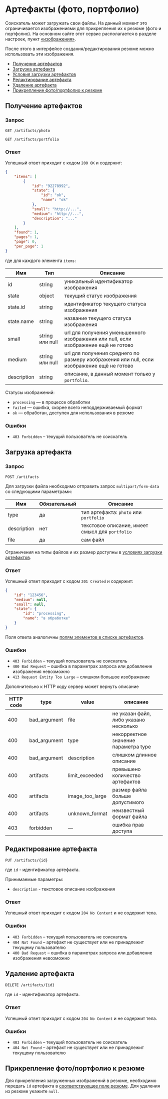 # Артефакты (фото, портфолио)

Соискатель может загружать свои файлы. На данный момент это ограничивается
изображениями для прикрепления их к резюме (фото и портфолио). На основном
сайте этот сервис располагается в разделе настроек, пункт
[«изображения»](https://hh.ru/applicant/gallery).

После этого в интерфейсе создания/редактирования резюме можно использовать эти
изображения.

* [Получение артефактов](#list)
* [Загрузка артефакта](#upload)
* [Условия загрузки артефактов](https://api.hh.ru/openapi/redoc#tag/Rabota-s-artefaktami)
* [Редактирование артефакта](#edit)
* [Удаление артефакта](#delete)
* [Прикрепление фото/портфолио к резюме](#link-with-resume)


<a name="list"></a>
## Получение артефактов

### Запрос

```
GET /artifacts/photo
```

```
GET /artifacts/portfolio
```

### Ответ

Успешный ответ приходит с кодом `200 OK` и содержит:

```json
{
    "items": [
        {
            "id": "92278992",
            "state": {
                "id": "ok",
                "name": "ok"
            },
            "small": "http://...",
            "medium": "http://...",
            "description": "..."
        }
    ],
    "found": 1,
    "pages": 1,
    "page": 0,
    "per_page": 1
}
```

где для каждого элемента `items`:

<a name="item"></a>

Имя | Тип | Описание
--- | --- | --------
id | string | уникальный идентификатор изображения
state | object | текущий статус изображения
state.id | string | идентификатор текущего статуса изображения
state.name | string | название текущего статуса изображения
small | string или null | url для получения уменьшенного изображения или null, если изображение ещё не готово
medium | string или null | url для получения среднего по размеру изображения или null, если изображение ещё не готово
description | string | описание, в данный момент только у `portfolio`.

Статусы изображений:

* `processing` — в процессе обработки
* `failed` — ошибка, скорее всего неподдерживаемый формат
* `ok` — обработан, доступен для использования в резюме

### Ошибки

* `403 Forbidden` – текущий пользователь не соискатель


<a name="upload"></a>
## Загрузка артефакта

### Запрос

```
POST /artifacts
```

Для загрузки файла необходимо отправить запрос `multipart/form-data` cо
следующими параметрами:

Имя | Обязательный | Описание
--- | ------------ | --------
type | да | тип артефакта: `photo` или `portfolio`
description | нет | текстовое описание, имеет смысл для `portfolio`
file | да | сам файл

Ограничения на типы файлов и их размер доступны в
[условиях загрузки артефактов](https://api.hh.ru/openapi/redoc#tag/Rabota-s-artefaktami).

### Ответ

Успешный ответ приходит с кодом `201 Created` и содержит:

```json
{
    "id": "123456",
    "medium": null,
    "small": null,
    "state": {
        "id": "processing",
        "name": "в обработке"
    }
}
```

Поля ответа аналогичны [полям элементов в списке артефактов](#item).

### Ошибки

* `403 Forbidden` – текущий пользователь не соискатель
* `400 Bad Request` – ошибка в параметрах запроса или добавление изображения невозможно
* `413 Request Entity Too Large` – слишком большое изображение

Дополнительно к HTTP коду сервер может вернуть описание

HTTP code | type | value | описание
----------|-----|--------|-----------
400 | bad_argument | file | не указан файл, либо указано несколько
400 | bad_argument | type | некорректное значение параметра type
400 | bad_argument | description | слишком длинное описание
400 | artifacts | limit_exceeded | превышено количество артефактов
400 | artifacts | image_too_large | размер файла больше допустимого
400 | artifacts | unknown_format | неизвестный формат файла
403 | forbidden | — | ошибка прав доступа


<a name="edit"></a>
## Редактирование артефакта

```
PUT /artifacts/{id}
```

где `id` - идентификатор артефакта.

Принимаемые параметры:

* `description` - текстовое описание изображения

### Ответ

Успешный ответ приходит с кодом `204 No Content` и не содержит тела.

### Ошибки

* `403 Forbidden` – текущий пользователь не соискатель
* `404 Not Found` – артефакт не существует или не принадлежит текущему
  пользователю
* `400 Bad Request` – ошибка в параметрах запроса или добавление изображения
  невозможно


<a name="delete"></a>
## Удаление артефакта

```
DELETE /artifacts/{id}
```

где `id` - идентификатор артефакта.

### Ответ

Успешный ответ приходит с кодом `204 No Content` и не содержит тела.

### Ошибки

* `403 Forbidden` – текущий пользователь не соискатель
* `404 Not Found` – артефакт не существует или не принадлежит текущему
  пользователю


<a name="link-with-resume"></a>
## Прикрепление фото/портфолио к резюме

Для прикрепления загруженных изображений в резюме, необходимо передать `id`
артефакта в [соответствующее поле резюме](employer_resumes.md#resume-fields).
Для удаления из резюме укажите `null`.
